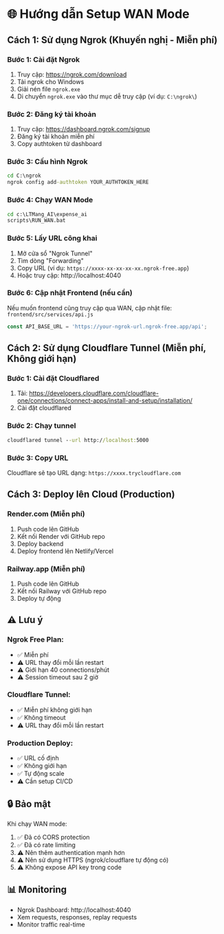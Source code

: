 # 🌐 Hướng dẫn Setup WAN Mode

## Cách 1: Sử dụng Ngrok (Khuyến nghị - Miễn phí)

### Bước 1: Cài đặt Ngrok
1. Truy cập: https://ngrok.com/download
2. Tải ngrok cho Windows
3. Giải nén file `ngrok.exe`
4. Di chuyển `ngrok.exe` vào thư mục dễ truy cập (ví dụ: `C:\ngrok\`)

### Bước 2: Đăng ký tài khoản
1. Truy cập: https://dashboard.ngrok.com/signup
2. Đăng ký tài khoản miễn phí
3. Copy authtoken từ dashboard

### Bước 3: Cấu hình Ngrok
```cmd
cd C:\ngrok
ngrok config add-authtoken YOUR_AUTHTOKEN_HERE
```

### Bước 4: Chạy WAN Mode
```cmd
cd c:\LTMang_AI\expense_ai
scripts\RUN_WAN.bat
```

### Bước 5: Lấy URL công khai
1. Mở cửa sổ "Ngrok Tunnel"
2. Tìm dòng "Forwarding"
3. Copy URL (ví dụ: `https://xxxx-xx-xx-xx-xx.ngrok-free.app`)
4. Hoặc truy cập: http://localhost:4040

### Bước 6: Cập nhật Frontend (nếu cần)
Nếu muốn frontend cũng truy cập qua WAN, cập nhật file:
`frontend/src/services/api.js`

```javascript
const API_BASE_URL = 'https://your-ngrok-url.ngrok-free.app/api';
```

## Cách 2: Sử dụng Cloudflare Tunnel (Miễn phí, Không giới hạn)

### Bước 1: Cài đặt Cloudflared
1. Tải: https://developers.cloudflare.com/cloudflare-one/connections/connect-apps/install-and-setup/installation/
2. Cài đặt cloudflared

### Bước 2: Chạy tunnel
```cmd
cloudflared tunnel --url http://localhost:5000
```

### Bước 3: Copy URL
Cloudflare sẽ tạo URL dạng: `https://xxxx.trycloudflare.com`

## Cách 3: Deploy lên Cloud (Production)

### Render.com (Miễn phí)
1. Push code lên GitHub
2. Kết nối Render với GitHub repo
3. Deploy backend
4. Deploy frontend lên Netlify/Vercel

### Railway.app (Miễn phí)
1. Push code lên GitHub
2. Kết nối Railway với GitHub repo
3. Deploy tự động

## ⚠️ Lưu ý

### Ngrok Free Plan:
- ✅ Miễn phí
- ⚠️ URL thay đổi mỗi lần restart
- ⚠️ Giới hạn 40 connections/phút
- ⚠️ Session timeout sau 2 giờ

### Cloudflare Tunnel:
- ✅ Miễn phí không giới hạn
- ✅ Không timeout
- ⚠️ URL thay đổi mỗi lần restart

### Production Deploy:
- ✅ URL cố định
- ✅ Không giới hạn
- ✅ Tự động scale
- ⚠️ Cần setup CI/CD

## 🔒 Bảo mật

Khi chạy WAN mode:
1. ✅ Đã có CORS protection
2. ✅ Đã có rate limiting
3. ⚠️ Nên thêm authentication mạnh hơn
4. ⚠️ Nên sử dụng HTTPS (ngrok/cloudflare tự động có)
5. ⚠️ Không expose API key trong code

## 📊 Monitoring

- Ngrok Dashboard: http://localhost:4040
- Xem requests, responses, replay requests
- Monitor traffic real-time
